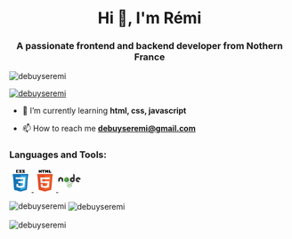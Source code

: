 <h1 align="center">Hi 👋, I'm Rémi</h1>
<h3 align="center">A passionate frontend and backend developer from Nothern France</h3>

<p align="left"> <img src="https://komarev.com/ghpvc/?username=debuyseremi&label=Profile%20views&color=0e75b6&style=flat" alt="debuyseremi" /> </p>

<p align="left"> <a href="https://github.com/ryo-ma/github-profile-trophy"><img src="https://github-profile-trophy.vercel.app/?username=debuyseremi" alt="debuyseremi" /></a> </p>

- 🌱 I’m currently learning **html, css, javascript**

- 📫 How to reach me **debuyseremi@gmail.com**

<h3 align="left">Languages and Tools:</h3>
<p align="left"> <a href="https://www.w3schools.com/css/" target="_blank" rel="noreferrer"> <img src="https://raw.githubusercontent.com/devicons/devicon/master/icons/css3/css3-original-wordmark.svg" alt="css3" width="40" height="40"/> </a> <a href="https://www.w3.org/html/" target="_blank" rel="noreferrer"> <img src="https://raw.githubusercontent.com/devicons/devicon/master/icons/html5/html5-original-wordmark.svg" alt="html5" width="40" height="40"/> </a> <a href="https://nodejs.org" target="_blank" rel="noreferrer"> <img src="https://raw.githubusercontent.com/devicons/devicon/master/icons/nodejs/nodejs-original-wordmark.svg" alt="nodejs" width="40" height="40"/> </a> </p>

<p><img align="left" src="https://github-readme-stats.vercel.app/api/top-langs?username=debuyseremi&show_icons=true&locale=en&layout=compact" alt="debuyseremi" /></p>

<p>&nbsp;<img align="center" src="https://github-readme-stats.vercel.app/api?username=debuyseremi&show_icons=true&locale=en" alt="debuyseremi" /></p>

<p><img align="center" src="https://github-readme-streak-stats.herokuapp.com/?user=debuyseremi&" alt="debuyseremi" /></p>
